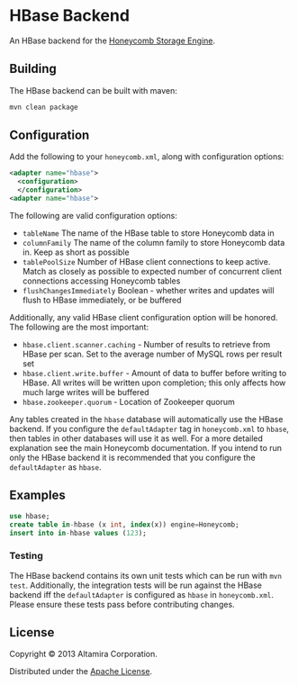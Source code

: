 # HBase Backend

An HBase backend for the [Honeycomb Storage Engine](https://www.github.com/nearinfinity/honeycomb).

## Building

The HBase backend can be built with maven:

```Bash
mvn clean package
```

## Configuration

Add the following to your `honeycomb.xml`, along with configuration options:

```XML
<adapter name="hbase">
  <configuration>
  </configuration>
<adapter name="hbase">
```

The following are valid configuration options:

* `tableName` The name of the HBase table to store Honeycomb data in
* `columnFamily` The name of the column family to store Honeycomb data in.  Keep as short as possible
* `tablePoolSize` Number of HBase client connections to keep active.  Match as closely as possible to expected number of concurrent client connections accessing Honeycomb tables
* `flushChangesImmediately` Boolean - whether writes and updates will flush to HBase immediately, or be buffered

Additionally, any valid HBase client configuration option will be honored.  The following are the most important:

* `hbase.client.scanner.caching` - Number of results to retrieve from HBase per scan.  Set to the average number of MySQL rows per result set
* `hbase.client.write.buffer` - Amount of data to buffer before writing to HBase.  All writes will be written upon completion; this only affects how much large writes will be buffered
* `hbase.zookeeper.quorum` - Location of Zookeeper quorum

Any tables created in the `hbase` database will automatically use the HBase backend.  If you configure the `defaultAdapter` tag in `honeycomb.xml` to `hbase`, then tables in other databases will use it as well.  For a more detailed explanation see the main Honeycomb documentation.  If you intend to run only the HBase backend it is recommended that you configure the `defaultAdapter` as `hbase`.

## Examples

```sql
use hbase;
create table in-hbase (x int, index(x)) engine=Honeycomb;
insert into in-hbase values (123);
```

### Testing

The HBase backend contains its own unit tests which can be run with `mvn test`.  Additionally, the integration tests will be run against the HBase backend iff the `defaultAdapter` is configured as `hbase` in `honeycomb.xml`.  Please ensure these tests pass before contributing changes.

## License

Copyright © 2013 Altamira Corporation.

Distributed under the [Apache License](https://www.apache.org/licenses/LICENSE-2.0.html).

